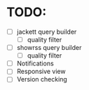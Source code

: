 # TODO:

- [ ] jackett query builder
  - [ ] quality filter
- [ ] showrss query builder
  - [ ] quality filter
- [ ] Notifications
- [ ] Responsive view
- [ ] Version checking
